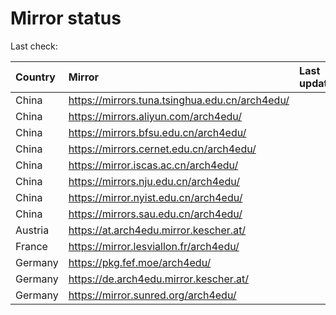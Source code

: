 <script src="./time.js"></script>
# Mirror status
Last check: <script type="text/javascript">localize(1738232542.2347755);</script>

|Country|Mirror|Last update|
|:------|:-----|:----------|
|China|https://mirrors.tuna.tsinghua.edu.cn/arch4edu/|<script type="text/javascript">localize(1738175985);</script>|
|China|https://mirrors.aliyun.com/arch4edu/|<script type="text/javascript">localize(1738175985);</script>|
|China|https://mirrors.bfsu.edu.cn/arch4edu/|<script type="text/javascript">localize(1738175985);</script>|
|China|https://mirrors.cernet.edu.cn/arch4edu/|<script type="text/javascript">localize(1738175985);</script>|
|China|https://mirror.iscas.ac.cn/arch4edu/|<script type="text/javascript">localize(1738132745);</script>|
|China|https://mirrors.nju.edu.cn/arch4edu/|<script type="text/javascript">localize(1738132745);</script>|
|China|https://mirror.nyist.edu.cn/arch4edu/|<script type="text/javascript">localize(1738175985);</script>|
|China|https://mirrors.sau.edu.cn/arch4edu/|<script type="text/javascript">localize(1731653531);</script>|
|Austria|https://at.arch4edu.mirror.kescher.at/|<script type="text/javascript">localize(1738175985);</script>|
|France|https://mirror.lesviallon.fr/arch4edu/|<script type="text/javascript">localize(1738175985);</script>|
|Germany|https://pkg.fef.moe/arch4edu/|<script type="text/javascript">localize(1738175985);</script>|
|Germany|https://de.arch4edu.mirror.kescher.at/|<script type="text/javascript">localize(1738175985);</script>|
|Germany|https://mirror.sunred.org/arch4edu/|<script type="text/javascript">localize(1738175985);</script>|

<script src="./tablefilter/tablefilter.js"></script>
<script src="./table.js"></script>